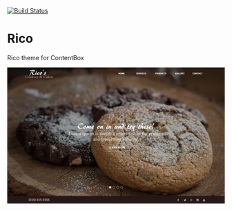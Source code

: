 [![Build Status](https://travis-ci.org/contentbox-themes/rico.svg?branch=development)](https://travis-ci.org/contentbox-themes/rico)

# Rico
Rico theme for ContentBox

<img src="https://raw.githubusercontent.com/contentbox-themes/rico/master/screenshot.png" class="img-responsive">
